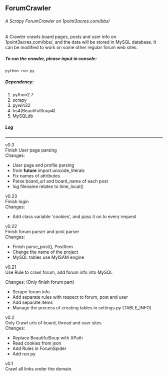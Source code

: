ForumCrawler
------
###### A Scrapy ForumCrawler on 1point3acres.com/bbs/

A Crawler crawls board pages, posts and user info on 1point3acres.com/bbs/,
and the data will be stored in MySQL database.
It can be modified to work on some other regular forum web sites.

##### To run the crawler, please input in console:
    python run.py

##### Dependency:
1. python2.7<br>
2. scrapy<br>
3. pywin32<br>
3. bs4(BeautifulSoup4)<br>
4. MySQLdb<br>

##### Log
------
v0.3<br>
Finish User page parsing<br>
Changes:
* User page and profile parsing
* from __future__ import unicode_literals
* Fix names of attributes
* Parse board_url and board_name of each post
* log filename relates to time_local()

v0.23<br>
Finish login<br>
Changes:
* Add class variable 'cookies', and pass it on to every request

v0.22<br>
Finish forum parser and post parser<br>
Changes:
* Finish parse_post(), PostItem
* Change the name of the project
* MySQL tables use MyISAM engine

v0.21<br>
Use Rule to crawl forum, add forum info into MySQL

Changes: (Only finish forum part)
* Scrape forum info
* Add separate rules with respect to forum, post and user
* Add separate items
* Manage the process of creating tables in settings.py (TABLE_INFO)

v0.2<br>
Only Crawl urls of board, thread and user sites<br/>
Changes:
* Replace BeautifulSoup with XPath
* Read cookies from json
* Add Rules in ForumSpider
* Add run.py

v0.1<br/>
Crawl all links under the domain.
